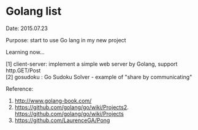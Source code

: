 Golang list
============

Date: 2015.07.23  

Purpose:  start to use Go lang in my new project   

Learning now...  

[1] client-server:  implement a simple web server by Golang, support http.GET/Post  
[2] gosudoku     :  Go Sudoku Solver - example of "share by communicating"  

Reference: 
1. http://www.golang-book.com/  
2. https://github.com/golang/go/wiki/Projects2. https://github.com/golang/go/wiki/Projects
3. https://github.com/LaurenceGA/Pong
